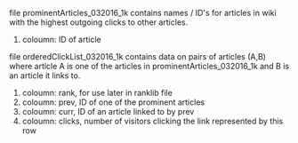 file prominentArticles_032016_1k contains names / ID's for articles in wiki with the highest outgoing clicks to other articles.
1. coloumn:		ID of article


file orderedClickList_032016_1k contains data on pairs of articles (A,B) where article A is one of the articles in prominentArticles_032016_1k and B is an article it links to.
1. coloumn:		rank, for use later in ranklib file
2. coloumn:		prev, ID of one of the prominent articles
3. coloumn: 	curr, ID of an article linked to by prev
4. coloumn:		clicks, number of visitors clicking the link represented by this row